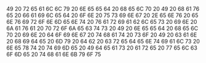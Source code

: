 49 20 72 65 61 6C 6C 79 20 6E 65 65 64 20 68 65 6C 70 20 49 20 68 61 76 65 20 66 61 69 6C 65 64 20 6F 6E 20 75 73 69 6E 67 20 2E 65 6E 76 20 65 6E 76 69 72 6F 6E 6D 65 6E 74 20 76 61 72 69 61 62 6C 65 73 20 69 6E 20 6A 61 76 61 20 70 72 6F 6A 65 63 74 73 20 49 20 6E 65 65 64 20 68 65 6C 70 20 69 6E 20 64 6F 69 6E 67 20 74 68 61 74 20 73 6F 20 49 20 63 61 6E 20 68 69 64 65 20 6D 79 20 64 62 20 63 72 65 64 65 6E 74 69 61 6C 73 20 6E 65 78 74 20 74 69 6D 65 20 49 64 65 61 73 20 61 72 65 20 77 65 6C 63 6F 6D 65 20 74 68 61 6E 6B 79 6F 75
